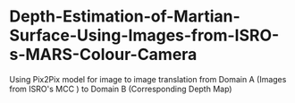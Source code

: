 # Depth-Estimation-of-Martian-Surface-Using-Images-from-ISRO-s-MARS-Colour-Camera
Using Pix2Pix model for image to image translation from Domain A (Images from ISRO's MCC ) to Domain B (Corresponding Depth Map)
